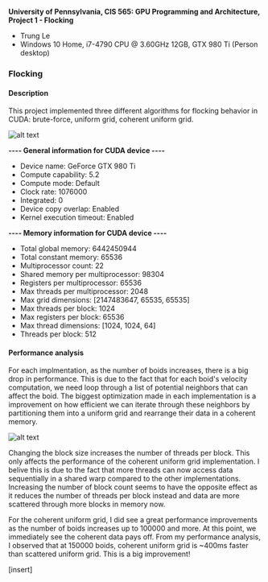 **University of Pennsylvania, CIS 565: GPU Programming and Architecture,
Project 1 - Flocking**

* Trung Le
* Windows 10 Home, i7-4790 CPU @ 3.60GHz 12GB, GTX 980 Ti (Person desktop)

### Flocking

#### Description

This project implemented three different algorithms for flocking behavior in CUDA: brute-force, uniform grid, coherent uniform grid.

![alt text](https://github.com/trungtle/Project1-CUDA-Flocking/blob/master/images/screenshots/Uniform_5000_boids.gif "Flocking simulation")

**---- General information for CUDA device ----**
- Device name: GeForce GTX 980 Ti
- Compute capability: 5.2
- Compute mode: Default
- Clock rate: 1076000
- Integrated: 0
- Device copy overlap: Enabled
- Kernel execution timeout: Enabled
 
**---- Memory information for CUDA device ----**

- Total global memory: 6442450944
- Total constant memory: 65536
- Multiprocessor count: 22
- Shared memory per multiprocessor: 98304
- Registers per multiprocessor: 65536
- Max threads per multiprocessor: 2048
- Max grid dimensions: [2147483647, 65535, 65535]
- Max threads per block: 1024
- Max registers per block: 65536
- Max thread dimensions: [1024, 1024, 64]
- Threads per block: 512


#### Performance analysis

For each implmentation, as the number of boids increases, there is a big drop in performance. This is due to the fact that for each boid's velocity computation, we need loop through a list of potential neighbors that can affect the boid. The biggest optimization made in each implementation is a improvement on how efficient we can iterate through these neighbors by partitioning them into a uniform grid and rearrange their data in a coherent memory.

![alt text](https://github.com/trungtle/Project1-CUDA-Flocking/blob/master/images/charts/coherent_performance.png "Coherent uniform grid performance")

Changing the block size increases the number of threads per block. This only affects the performance of the coherent uniform grid implementation. I belive this is due to the fact that more threads can now access data sequentially in a shared warp compared to the other implementations. Increasing the number of block count seems to have the opposite effect as it reduces the number of threads per block instead and data are more scattered through more blocks in memory now.

For the coherent uniform grid, I did see a great performance improvements as the number of boids increases up to 100000 and more. At this point, we immediately see the coherent data pays off. From my performance analysis, I observed that at 150000 boids, coherent uniform grid is ~400ms faster than scattered uniform grid. This is a big improvement!

[insert]
